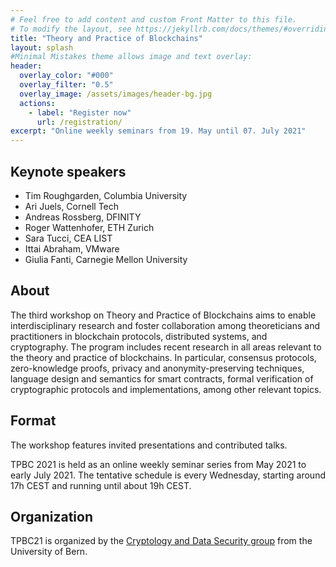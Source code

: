 ```yaml
---
# Feel free to add content and custom Front Matter to this file.
# To modify the layout, see https://jekyllrb.com/docs/themes/#overriding-theme-defaults
title: "Theory and Practice of Blockchains"
layout: splash
#Minimal Mistakes theme allows image and text overlay:
header:
  overlay_color: "#000"
  overlay_filter: "0.5"
  overlay_image: /assets/images/header-bg.jpg
  actions:
    - label: "Register now"
      url: /registration/
excerpt: "Online weekly seminars from 19. May until 07. July 2021"
--- 
```


## Keynote speakers

* Tim Roughgarden, Columbia University
* Ari Juels, Cornell Tech
* Andreas Rossberg, DFINITY
* Roger Wattenhofer, ETH Zurich
* Sara Tucci, CEA LIST
* Ittai Abraham, VMware
* Giulia Fanti, Carnegie Mellon University



## About

The third workshop on Theory and Practice of Blockchains aims to enable interdisciplinary research and foster collaboration among theoreticians and practitioners in blockchain protocols, distributed systems, and cryptography.
The program includes recent research in all areas relevant to the theory and practice of blockchains.  In particular, consensus protocols, zero-knowledge proofs, privacy and anonymity-preserving techniques, language design and semantics for smart contracts, formal verification of cryptographic protocols and implementations, among other relevant topics.

## Format

The workshop features invited presentations and contributed talks.

TPBC 2021 is held as an online weekly seminar series from May 2021 to early
July 2021.  The tentative schedule is every Wednesday, starting around 17h
CEST and running until about 19h CEST.

## Organization

TPBC21 is organized by the [Cryptology and Data Security group](https://crypto.unibe.ch/) from the University of Bern.

